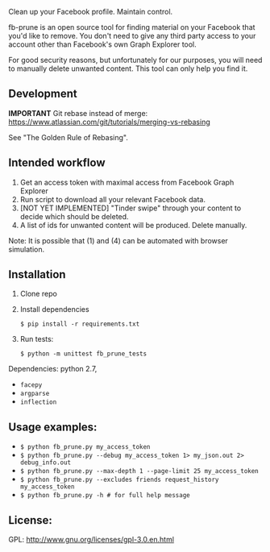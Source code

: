 Clean up your Facebook profile. Maintain control.

fb-prune is an open source tool for finding material on your Facebook that you'd like to remove.
You don't need to give any third party access to your account other than Facebook's own Graph Explorer tool.

For good security reasons, but unfortunately for our purposes, you will need to manually delete unwanted content.
This tool can only help you find it.


## Development

**IMPORTANT**
Git rebase instead of merge: https://www.atlassian.com/git/tutorials/merging-vs-rebasing

See "The Golden Rule of Rebasing".


## Intended workflow

1. Get an access token with maximal access from Facebook Graph Explorer
2. Run script to download all your relevant Facebook data.
3. [NOT YET IMPLEMENTED] "Tinder swipe" through your content to decide which should be deleted.
4. A list of ids for unwanted content will be produced. Delete manually.

Note: It is possible that (1) and (4) can be automated with browser simulation.


## Installation

1.  Clone repo
2.  Install dependencies

    `$ pip install -r requirements.txt`

3.  Run tests:

    `$ python -m unittest fb_prune_tests`

Dependencies: python 2.7,

- `facepy`
- `argparse`
- `inflection`


## Usage examples:

- `$ python fb_prune.py my_access_token`
- `$ python fb_prune.py --debug my_access_token 1> my_json.out 2> debug_info.out`
- `$ python fb_prune.py --max-depth 1 --page-limit 25 my_access_token`
- `$ python fb_prune.py --excludes friends request_history my_access_token`
- `$ python fb_prune.py -h # for full help message`


## License:

GPL: http://www.gnu.org/licenses/gpl-3.0.en.html